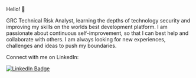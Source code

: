 
Hello! 👋 

GRC Technical Risk Analyst, learning the depths of technology security and improving my skills on the worlds best development platform. I am passionate about continuous self-improvement, so that I can best help and collaborate with others. I am always looking for new experiences, challenges and ideas to push my boundaries. 

Connect with me on LinkedIn: <div id="badges"> <a href="https://www.linkedin.com/in/neil-dewakar-785233113/">
    <img src="https://img.shields.io/badge/LinkedIn-blue?style=for-the-badge&logo=linkedin&logoColor=red" alt="LinkedIn Badge"/>
  </a>
</div>
